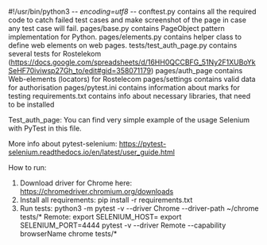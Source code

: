 #!/usr/bin/python3
-*- encoding=utf8 -*-
conftest.py contains all the required code to catch failed test cases and make screenshot of the page in case any test case will fail.
pages/base.py contains PageObject pattern implementation for Python.
pages/elements.py contains helper class to define web elements on web pages.
tests/test_auth_page.py contains several tests for Rostelekom (https://docs.google.com/spreadsheets/d/16HH0QCCBFG_51Ny2F1XUBoYkSeHF70iviwsp27Gh_to/edit#gid=358071179)
pages/auth_page contains Web-elements (locators) for Rostelecom
pages/settings contains valid data for authorisation
pages/pytest.ini contains information about marks for testing
requirements.txt contains info about necessary libraries, that need to be installed


Test_auth_page:
 You can find very simple example of the usage Selenium with PyTest in this file.

 More info about pytest-selenium:
    https://pytest-selenium.readthedocs.io/en/latest/user_guide.html

 How to run:
  1) Download driver for Chrome here:
     https://chromedriver.chromium.org/downloads
  2) Install all requirements:
     pip install -r requirements.txt
  3) Run tests:
     python3 -m pytest -v --driver Chrome --driver-path ~/chrome tests/*
   Remote:
  export SELENIUM_HOST=<moon host>
  export SELENIUM_PORT=4444
  pytest -v --driver Remote --capability browserName chrome tests/*

 